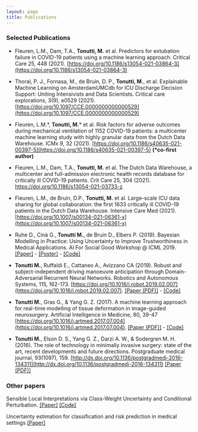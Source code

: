 ```yaml
---
layout: page
title: Publications
---
```


### Selected Publications

- Fleuren, L.M., Dam, T.A., **Tonutti, M.** et al. Predictors for extubation failure in COVID-19 patients using a machine learning approach. Critical Care 25, 448 (2021). [https://doi.org/10.1186/s13054-021-03864-3](https://doi.org/10.1186/s13054-021-03864-3)

- Thoral, P. J., Fornasa, M., de Bruin, D. P., **Tonutti, M.**, et al. Explainable Machine Learning on AmsterdamUMCdb for ICU Discharge Decision Support: Uniting Intensivists and Data Scientists. Critical care explorations, 3(9), e0529 (2021). [https://doi.org/10.1097/CCE.0000000000000529](https://doi.org/10.1097/CCE.0000000000000529)

- Fleuren, L.M.\*, **Tonutti, M.**\* et al. Risk factors for adverse outcomes during mechanical ventilation of 1152 COVID-19 patients: a multicenter machine learning study with highly granular data from the Dutch Data Warehouse. ICMx 9, 32 (2021). [https://doi.org/10.1186/s40635-021-00397-5](https://doi.org/10.1186/s40635-021-00397-5) **(\*co-first author)**

- Fleuren, L.M., Dam, T.A., **Tonutti, M.** et al. The Dutch Data Warehouse, a multicenter and full-admission electronic health records database for critically ill COVID-19 patients. Crit Care 25, 304 (2021). https://doi.org/10.1186/s13054-021-03733-z

- Fleuren, L.M., de Bruin, D.P., **Tonutti, M.** et al. Large-scale ICU data sharing for global collaboration: the first 1633 critically ill COVID-19 patients in the Dutch Data Warehouse. Intensive Care Med (2021). [https://doi.org/10.1007/s00134-021-06361-x](https://doi.org/10.1007/s00134-021-06361-x)

- Ruhe D., Cinà G., **Tonutti M.**, de Bruin D., Elbers P. (2019). Bayesian Modelling in Practice: Using Uncertainty to Improve Trustworthiness in Medical Applications. AI For Social Good Workshop @ ICML 2019. [[Paper]](https://aiforsocialgood.github.io/icml2019/accepted/track1/pdfs/38_aisg_icml2019.pdf) - [[Poster]](https://aiforsocialgood.github.io/icml2019/accepted/track1/posters/38_aisg_icml2019.pdf) - [[Code]](https://github.com/Pacmed/aisg_2019)

- **Tonutti M.**, Ruffaldi E., Cattaneo A., Avizzano CA (2019). Robust and subject-independent driving manoeuvre anticipation through Domain-Adversarial Recurrent Neural Networks. Robotics and Autonomous Systems, 115, 162-173. [https://doi.org/10.1016/j.robot.2019.02.007](https://doi.org/10.1016/j.robot.2019.02.007).  [[Paper (PDF)]](https://arxiv.org/pdf/1902.09820.pdf) - [[Code]](https://github.com/michetonu/DA-RNN_manoeuver_anticipation)

- **Tonutti M.**, Gras G., & Yang G. Z. (2017). A machine learning approach for real-time modelling of tissue deformation in image-guided neurosurgery. Artificial Intelligence in Medicine, 80, 39-47 [https://doi.org/10.1016/j.artmed.2017.07.004](https://doi.org/10.1016/j.artmed.2017.07.004). [[Paper (PDF)]](https://spiral.imperial.ac.uk/bitstream/10044/1/51634/2/machine-learning-approach.pdf) - [[Code]](https://github.com/michetonu/MALTIDEM--Machine-Learning-for-Tissue-Deformation-Modelling)

- **Tonutti M.**, Elson D. S., Yang G. Z., Darzi A. W., & Sodergren M. H. (2016). The role of technology in minimally invasive surgery: state of the art, recent developments and future directions. Postgraduate medical journal, 93(1097), 159. [http://dx.doi.org/10.1136/postgradmedj-2016-134311](http://dx.doi.org/10.1136/postgradmedj-2016-134311) [[Paper (PDF)]](https://pdfs.semanticscholar.org/ca67/24998c03a2fdbdc459c4717702d5716d414a.pdf)

### Other papers

Sensible Local Interpretations via Class-Weight Uncertainty and Conditional Perturbation. [[Paper]](https://github.com/Pacmed/sensible-local-interpretations/blob/master/paper.pdf) [[Code]](https://github.com/Pacmed/sensible-local-interpretations)

Uncertainty estimation for classification and risk prediction in medical settings [[Paper]](https://arxiv.org/abs/2004.05824)

